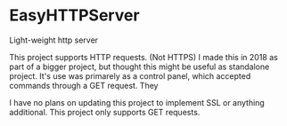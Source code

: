 # EasyHTTPServer
Light-weight http server

This project supports HTTP requests. (Not HTTPS)
I made this in 2018 as part of a bigger project, but thought this might be useful as standalone project.
It's use was primarely as a control panel, which accepted commands through a GET request. They 

I have no plans on updating this project to implement SSL or anything additional.
This project only supports GET requests.
